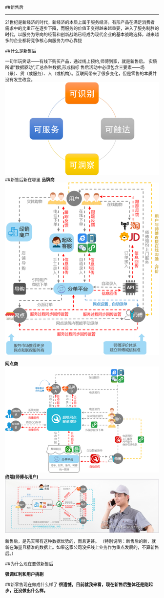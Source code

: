 ##新售后
___
21世纪是新经济的时代，新经济的本质上属于服务经济。有形产品在满足消费者需求中的比重正在逐步下降，而服务的价值正变得越来越重要，进入了服务制胜的时代，以服务为导向的经营和创新战略已经成为现代企业的基本战略选择，越来越多的企业都将竞争核心向服务为中心靠拢

##什么是新售后

一句半玩笑话——有线下购买产品，通过线上预约,师傅到家，就是新售后。
实质所谓“数据驱动”,汇总各种数据,形成指标
售后活动中必须包含三要素——场（景）、货（或服务）、人（或机构）。互联网带来了很多变化，但是零售的本质并没有发生改变。
![新售后生态圈](/assets/v2-d7eca01c6038f9dce68bfcfec70c46e1_hd.png)
##新售后新在哪里
**品牌商**
![新售后-品牌商](/assets/f02.png)

**网点商**
![新售后-网点商](/assets/lc-2.png)
**终端(师傅与用户)**
![](/assets/master-process.jpg)


新售后，是先天带有这种数据优势的，而且更甚。
（特别说明：新售后的新，就新在海量且精准的数据上。如果这家公司没把线上业务作为重点发展的，不算新售后。）


##为什么现在要做新售后

**强调红利和用户挑剔**

##新零售现在做成什么样了
**很遗憾，目前就我来看，现在新售后整体还是刚起步，还没做出什么样。**